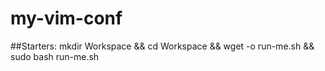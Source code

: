 # my-vim-conf

##Starters:
 mkdir Workspace && cd Workspace && wget -o run-me.sh && sudo bash run-me.sh


